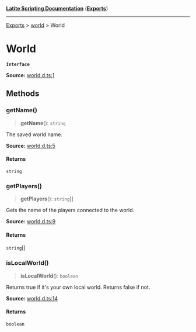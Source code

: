 [**Latite Scripting Documentation**](../../README.md) ([**Exports**](../../exports.md))

---

[Exports](../../exports.md) > [world](../index.md) > World

# World

**`Interface`**

**Source:** [world.d.ts:1](https://github.com/LatiteScripting/latitescripting.github.io/blob/eee19f3/definitions/world.d.ts#L1)

## Methods

### getName()

> **getName**(): `string`

The saved world name.

**Source:** [world.d.ts:5](https://github.com/LatiteScripting/latitescripting.github.io/blob/eee19f3/definitions/world.d.ts#L5)

#### Returns

`string`

### getPlayers()

> **getPlayers**(): `string`[]

Gets the name of the players connected to the world.

**Source:** [world.d.ts:9](https://github.com/LatiteScripting/latitescripting.github.io/blob/eee19f3/definitions/world.d.ts#L9)

#### Returns

`string`[]

### isLocalWorld()

> **isLocalWorld**(): `boolean`

Returns true if it's your own local world. Returns false if not.

**Source:** [world.d.ts:14](https://github.com/LatiteScripting/latitescripting.github.io/blob/eee19f3/definitions/world.d.ts#L14)

#### Returns

`boolean`
